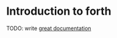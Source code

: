 # Introduction to forth

TODO: write [great documentation](http://jacobian.org/writing/great-documentation/what-to-write/)
